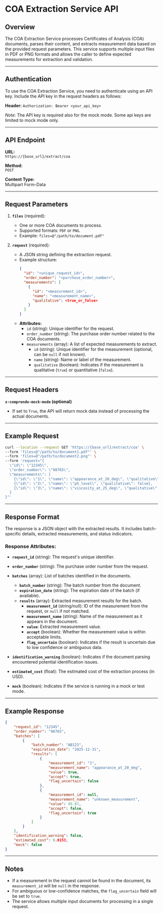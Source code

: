 
# COA Extraction Service API

## Overview

The COA Extraction Service processes Certificates of Analysis (COA) documents, parses their content, and extracts measurement data based on the provided request parameters. This service supports multiple input files in PDF or PNG formats and allows the caller to define expected measurements for extraction and validation.

---

## Authentication

To use the COA Extraction Service, you need to authenticate using an API key. Include the API key in the request headers as follows:

**Header:**
`Authorization: Bearer <your_api_key>`

*Note*: The API key is required also for the mock mode. Some api keys are limited to mock mode only.

---

## API Endpoint

**URL:**  
`https://{base_url}/extract/coa`

**Method:**  
`POST`

**Content Type:**  
Multipart Form-Data

---

## Request Parameters

1. **`files`** (required):  
   - One or more COA documents to process.
   - Supported formats: `PDF` or `PNG`.  
   - Example: `files=@"/path/to/document.pdf"`

2. **`request`** (required):  
   - A JSON string defining the extraction request.
   - Example structure:
     ```json
     {
       "id": "<unique_request_id>",
       "order_number": "<purchase_order_number>",
       "measurements": [
         {
           "id": "<measurement_id>",
           "name": "<measurement_name>",
           "qualitative": <true_or_false>
         }
       ]
     }
     ```
   - **Attributes:**
     - `id` (string): Unique identifier for the request.
     - `order_number` (string): The purchase order number related to the COA documents.
     - `measurements` (array): A list of expected measurements to extract.
       - `id` (string): Unique identifier for the measurement (optional, can be `null` if not known).
       - `name` (string): Name or label of the measurement.
       - `qualitative` (boolean): Indicates if the measurement is qualitative (`true`) or quantitative (`false`).

---

## Request Headers  

**`x-comprendo-mock-mode` (optional)**
  - If set to `True`, the API will return mock data instead of processing the actual documents.

---

## Example Request

```bash
curl --location --request GET 'https://{base_url}/extract/coa' \
--form 'files=@"/path/to/document1.pdf"' \
--form 'files=@"/path/to/document2.png"' \
--form 'request="{
  \"id\": \"12345\",
  \"order_number\": \"98765\",
  \"measurements\": [
    {\"id\": \"1\", \"name\": \"appearance_at_20_deg\", \"qualitative\": true},
    {\"id\": \"2\", \"name\": \"ph_level\", \"qualitative\": false},
    {\"id\": \"3\", \"name\": \"viscosity_at_25_deg\", \"qualitative\": false}
  ]
}"'
```

---

## Response Format

The response is a JSON object with the extracted results. It includes batch-specific details, extracted measurements, and status indicators.

### Response Attributes:

- **`request_id`** (string): The request's unique identifier.
- **`order_number`** (string): The purchase order number from the request.
- **`batches`** (array): List of batches identified in the documents.
  - **`batch_number`** (string): The batch number from the document.
  - **`expiration_date`** (string): The expiration date of the batch (if available).
  - **`results`** (array): Extracted measurement results for the batch.
    - **`measurement_id`** (string/null): ID of the measurement from the request, or `null` if not matched.
    - **`measurement_name`** (string): Name of the measurement as it appears in the document.
    - **`value`**: Extracted measurement value.
    - **`accept`** (boolean): Whether the measurement value is within acceptable limits.
    - **`flag_uncertain`** (boolean): Indicates if the result is uncertain due to low confidence or ambiguous data.

- **`identification_warning`** (boolean): Indicates if the document parsing encountered potential identification issues.
- **`estimated_cost`** (float): The estimated cost of the extraction process (in USD).
- **`mock`** (boolean): Indicates if the service is running in a mock or test mode.

---

## Example Response

```json
{
    "request_id": "12345",
    "order_number": "98765",
    "batches": [
        {
            "batch_number": "AB123",
            "expiration_date": "2025-12-31",
            "results": [
                {
                    "measurement_id": "1",
                    "measurement_name": "appearance_at_20_deg",
                    "value": true,
                    "accept": true,
                    "flag_uncertain": false
                },
                {
                    "measurement_id": null,
                    "measurement_name": "unknown_measurement",
                    "value": 45.67,
                    "accept": false,
                    "flag_uncertain": true
                }
            ]
        }
    ],
    "identification_warning": false,
    "estimated_cost": 0.0153,
    "mock": false
}
```

---

## Notes

- If a measurement in the request cannot be found in the document, its `measurement_id` will be `null` in the response.
- For ambiguous or low-confidence matches, the `flag_uncertain` field will be set to `true`.
- The service allows multiple input documents for processing in a single request.
